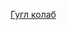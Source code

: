 [Гугл колаб](https://drive.google.com/file/d/18P4JpWX9kLx5I_wdqQ2HvL5h92YaLZWg/view?usp=drive_link)
